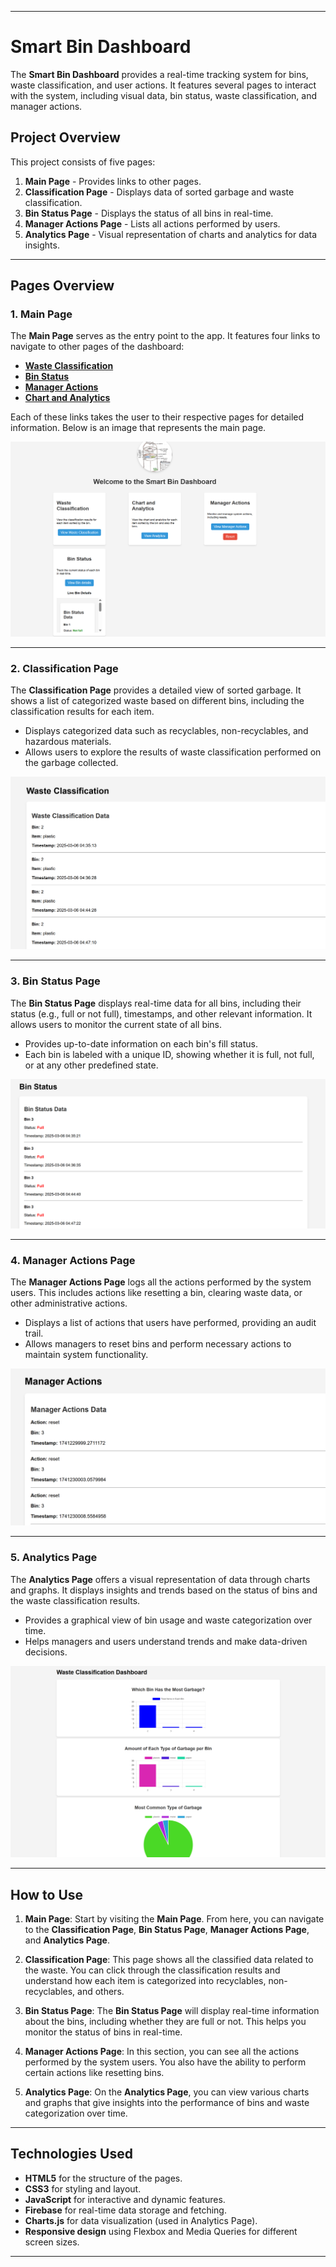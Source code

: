 
---

# Smart Bin Dashboard

The **Smart Bin Dashboard** provides a real-time tracking system for bins, waste classification, and user actions. It features several pages to interact with the system, including visual data, bin status, waste classification, and manager actions.

## Project Overview
This project consists of five pages:
1. **Main Page** - Provides links to other pages.
2. **Classification Page** - Displays data of sorted garbage and waste classification.
3. **Bin Status Page** - Displays the status of all bins in real-time.
4. **Manager Actions Page** - Lists all actions performed by users.
5. **Analytics Page** - Visual representation of charts and analytics for data insights.

---

## Pages Overview

### 1. **Main Page**
The **Main Page** serves as the entry point to the app. It features four links to navigate to other pages of the dashboard:

- **[Waste Classification](classification.html)**
- **[Bin Status](bin-details.html)**
- **[Manager Actions](manager-actions.html)**
- **[Chart and Analytics](chart.html)**

Each of these links takes the user to their respective pages for detailed information. Below is an image that represents the main page.

![Main Page Image](Images/main_page.png)

---

### 2. **Classification Page**
The **Classification Page** provides a detailed view of sorted garbage. It shows a list of categorized waste based on different bins, including the classification results for each item.

- Displays categorized data such as recyclables, non-recyclables, and hazardous materials.
- Allows users to explore the results of waste classification performed on the garbage collected.

![Classification Page Image](Images/classification.png)

---

### 3. **Bin Status Page**
The **Bin Status Page** displays real-time data for all bins, including their status (e.g., full or not full), timestamps, and other relevant information. It allows users to monitor the current state of all bins.

- Provides up-to-date information on each bin's fill status.
- Each bin is labeled with a unique ID, showing whether it is full, not full, or at any other predefined state.

![Bin Status Page Image](Images/bin_status.png)

---

### 4. **Manager Actions Page**
The **Manager Actions Page** logs all the actions performed by the system users. This includes actions like resetting a bin, clearing waste data, or other administrative actions.

- Displays a list of actions that users have performed, providing an audit trail.
- Allows managers to reset bins and perform necessary actions to maintain system functionality.

![Manager Actions Page Image](Images/manager_actions.png)

---

### 5. **Analytics Page**
The **Analytics Page** offers a visual representation of data through charts and graphs. It displays insights and trends based on the status of bins and the waste classification results.

- Provides a graphical view of bin usage and waste categorization over time.
- Helps managers and users understand trends and make data-driven decisions.

![Analytics Page Image](Images/analytics.png)

---

## How to Use

1. **Main Page**: Start by visiting the **Main Page**. From here, you can navigate to the **Classification Page**, **Bin Status Page**, **Manager Actions Page**, and **Analytics Page**.
   
2. **Classification Page**: This page shows all the classified data related to the waste. You can click through the classification results and understand how each item is categorized into recyclables, non-recyclables, and others.

3. **Bin Status Page**: The **Bin Status Page** will display real-time information about the bins, including whether they are full or not. This helps you monitor the status of bins in real-time.

4. **Manager Actions Page**: In this section, you can see all the actions performed by the system users. You also have the ability to perform certain actions like resetting bins.

5. **Analytics Page**: On the **Analytics Page**, you can view various charts and graphs that give insights into the performance of bins and waste categorization over time.

---



## Technologies Used

- **HTML5** for the structure of the pages.
- **CSS3** for styling and layout.
- **JavaScript** for interactive and dynamic features.
- **Firebase** for real-time data storage and fetching.
- **Charts.js** for data visualization (used in Analytics Page).
- **Responsive design** using Flexbox and Media Queries for different screen sizes.

---


